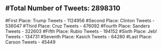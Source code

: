 #Total Number of Tweets: 2898310 
---
#First Place: Trump Tweets - 1124956
#Second Place: Clinton Tweets - 536047
#Third Place: Cruz Tweets - 476092
#Fourth Place: Sanders Tweets - 322603
#Fifth Place: Rubio Tweets - 194152
#Sixth Place: Jeb! Tweets - 134731
#Seventh Place: Kasich Tweets - 64280
#Last Place: Carson Tweets - 45449
